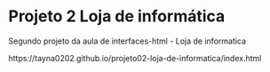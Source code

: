 # Projeto 2 Loja de informática
Segundo projeto da aula de interfaces-html - Loja de informatica
<p> https://tayna0202.github.io/projeto02-loja-de-informatica/index.html
